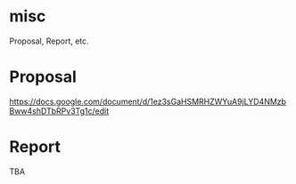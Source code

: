 # misc
Proposal, Report, etc.

# Proposal

https://docs.google.com/document/d/1ez3sGaHSMRHZWYuA9jLYD4NMzbBww4shDTbRPv3Tg1c/edit

# Report

TBA

